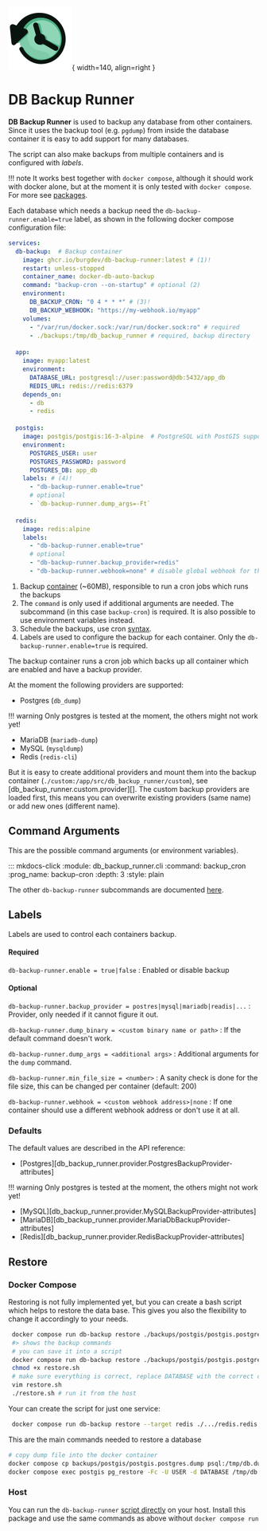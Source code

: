 
![Image title](assets/favicon.png){ width=140, align=right }
# DB Backup Runner

**DB Backup Runner** is used to backup any database from other containers.
Since it uses the backup tool (e.g. `pgdump`) from inside the database container it is
easy to add support for many databases.

The script can also make backups from multiple containers and is configured with _labels_.

!!! note
    It works best together with `docker compose`, although it should work with docker alone,
    but at the moment it is only tested with `docker compose`. For more see [packages](packages.md/#pypi).

Each database which needs a backup need the `db-backup-runner.enable=true` label, as shown in the following
docker compose configuration file:


```yaml title="Example docker compose fil with two databases and a backup runner container"
services:
  db-backup:  # Backup container
    image: ghcr.io/burgdev/db-backup-runner:latest # (1)!
    restart: unless-stopped
    container_name: docker-db-auto-backup
    command: "backup-cron --on-startup" # optional (2)
    environment:
      DB_BACKUP_CRON: "0 4 * * *" # (3)!
      DB_BACKUP_WEBHOOK: "https://my-webhook.io/myapp"
    volumes:
      - "/var/run/docker.sock:/var/run/docker.sock:ro" # required
      - ./backups:/tmp/db_backup_runner # required, backup directory

  app:
    image: myapp:latest
    environment:
      DATABASE_URL: postgresql://user:password@db:5432/app_db
      REDIS_URL: redis://redis:6379
    depends_on:
      - db
      - redis

  postgis:
    image: postgis/postgis:16-3-alpine  # PostgreSQL with PostGIS support
    environment:
      POSTGRES_USER: user
      POSTGRES_PASSWORD: password
      POSTGRES_DB: app_db
    labels: # (4)!
      - "db-backup-runner.enable=true"
      # optional
      - `db-backup-runner.dump_args=-Ft`

  redis:
    image: redis:alpine
    labels:
      - "db-backup-runner.enable=true"
      # optional
      - "db-backup-runner.backup_provider=redis"
      - "db-backup-runner.webhook=none" # disable global webhook for this container
```

1. Backup [container](https://ghcr.io/burgdev/db-backup-runner) (~60MB), responsible to run a cron jobs which runs the backups
2. The `command` is only used if additional arguments are needed. The subcommand (in this case `backup-cron`) is required.
   It is also possible to use environment variables instead.
3. Schedule the backups, use cron [syntax](https://crontab.guru).
4. Labels are used to configure the backup for each container. Only the `db-backup-runner.enable=true` is required.

The backup container runs a cron job which backs up all container which are enabled and have a
backup provider.

At the moment the following providers are supported:

- Postgres (`db_dump`)

!!! warning
    Only postgres is tested at the moment, the others might not work yet!

- MariaDB (`mariadb-dump`)
- MySQL (`mysqldump`)
- Redis (`redis-cli`)

But it is easy to create additional providers and mount them into the backup container
(`./custom:/app/src/db_backup_runner/custom`), see [db_backup_runner.custom.provider][].
The custom backup providers are loaded first, this means you can overwrite existing providers (same name) or add new ones (different name).

## Command Arguments

This are the possible command arguments (or environment variables).

::: mkdocs-click
  :module: db_backup_runner.cli
  :command: backup_cron
  :prog_name: backup-cron
  :depth: 3
  :style: plain

The other `db-backup-runner` subcommands are documented [here](cli.md).

## Labels

Labels are used to control each containers backup.

#### Required

`db-backup-runner.enable = true|false`
:   Enabled or disable backup

#### Optional

`db-backup-runner.backup_provider = postres|mysql|mariadb|readis|...`
:   Provider, only needed if it cannot figure it out.

`db-backup-runner.dump_binary = <custom binary name or path>`
:   If the default command doesn't work.

`db-backup-runner.dump_args = <additional args>`
:   Additional arguments for the `dump` command.

`db-backup-runner.min_file_size = <number>`
:   A sanity check is done for the file size, this can be changed per container (default: 200)

`db-backup-runner.webhook = <custom webhook address>|none`
:   If one container should use a different webhook address or don't use it at all.

### Defaults

The default values are described in the API reference:

* [Postgres][db_backup_runner.provider.PostgresBackupProvider-attributes]

!!! warning
    Only postgres is tested at the moment, the others might not work yet!


* [MySQL][db_backup_runner.provider.MySQLBackupProvider-attributes]
* [MariaDB][db_backup_runner.provider.MariaDbBackupProvider-attributes]
* [Redis][db_backup_runner.provider.RedisBackupProvider-attributes]


## Restore

### Docker Compose

Restoring is not fully implemented yet, but you can create a bash script which
helps to restore the data base.
This gives you also the flexibility to change it accordingly to your needs.

```bash
 docker compose run db-backup restore ./backups/postgis/postgis.postgres.dump
 #> shows the backup commands
 # you can save it into a script
 docker compose run db-backup restore ./backups/postgis/postgis.postgres.dump restore.sh
 chmod +x restore.sh
 # make sure everything is correct, replace DATABASE with the correct database
 vim restore.sh
 ./restore.sh # run it from the host
```

Your can create the script for just one service:

```bash
 docker compose run db-backup restore --target redis ./.../redis.redis.rdb
```

This are the main commands needed to restore a database

```bash
# copy dump file into the docker container
docker compose cp backups/postgis/postgis.postgres.dump psql:/tmp/db.dump
docker compose exec postgis pg_restore -Fc -U USER -d DATABASE /tmp/db.dump
```

### Host

You can run the `db-backup-runner` [script directly](packages.md/#pypi) on your host.
Install this package and use the same commands as above without `docker compose run`

